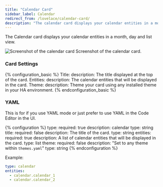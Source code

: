 ```yaml
---
title: "Calendar Card"
sidebar_label: Calendar
redirect_from: /lovelace/calendar-card/
description: "The calendar card displays your calendar entities in a month, day and list view"
---
```


The Calendar card displays your calendar entities in a month, day and list view.

<p class='img'>
  <img src='/images/lovelace/lovelace_calendar_card.png' alt='Screenshot of the calendar card'>
  Screenshot of the calendar card.
</p>

### Card Settings

{% configuration_basic %}
Title:
  description: The title displayed at the top of the card.
Entities:
  description: The calendar entities that will be displayed in the card.
Theme:
  description: Theme your card using any installed theme in your HA environment.
{% endconfiguration_basic %}

### YAML

This is for if you use YAML mode or just prefer to use YAML in the Code Editor in the UI.

{% configuration %}
type:
  required: true
  description: calendar
  type: string
title:
  required: false
  description: The title of the card.
  type: string
entities:
  required: true
  description: A list of calendar entities that will be displayed in the card.
  type: list
theme:
  required: false
  description: "Set to any theme within `themes.yaml`"
  type: string
{% endconfiguration %}

Example:

```yaml
type: calendar
entities:
  - calendar.calendar_1
  - calendar.calendar_2
```
